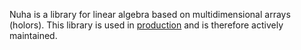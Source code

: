 Nuha is a library for linear algebra based on multidimensional arrays (holors). This library is used in [production](https://www.simulucis.com) and is therefore actively maintained.